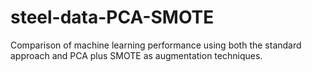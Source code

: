 # steel-data-PCA-SMOTE
Comparison of machine learning performance using both the standard approach and PCA plus SMOTE as augmentation techniques.
